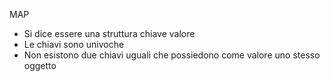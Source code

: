 MAP
- Si dice essere una struttura chiave valore
- Le chiavi sono univoche
- Non esistono due chiavi uguali che possiedono come valore uno stesso oggetto
